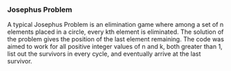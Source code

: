 ### Josephus Problem
A typical Josephus Problem is an elimination game where among a set of n elements placed in a circle, every kth element is eliminated. 
The solution of the problem gives the position of the last element remaining. 
The code was aimed to work for all positive integer values of n and k, both greater than 1, list out the survivors in every cycle, and eventually arrive at the last survivor.
